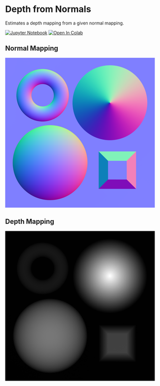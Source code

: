 # Depth from Normals

Estimates a depth mapping from a given normal mapping.

[![Jupyter Notebook](https://github.com/YertleTurtleGit/normals-to-depth/actions/workflows/run_jupyter.yml/badge.svg)](https://github.com/YertleTurtleGit/normals-to-depth/actions/workflows/run_jupyter.yml) [![Open In Colab](https://colab.research.google.com/assets/colab-badge.svg)](https://colab.research.google.com/github/YertleTurtleGit/normals-to-depth/blob/main/depth_map.ipynb)

## Normal Mapping
![normal_mapping.png](normal_mapping.png)

## Depth Mapping
![depth_mapping.png](depth_mapping.png)

